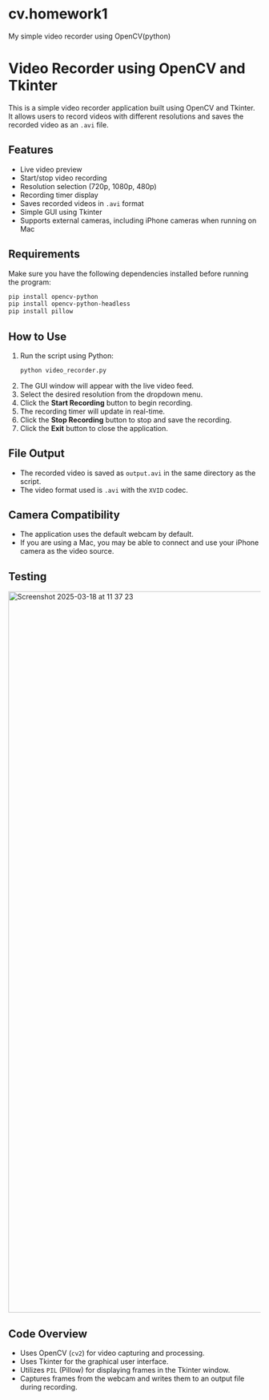 # cv.homework1
My simple video recorder using OpenCV(python)

# Video Recorder using OpenCV and Tkinter

This is a simple video recorder application built using OpenCV and Tkinter. It allows users to record videos with different resolutions and saves the recorded video as an `.avi` file.

## Features
- Live video preview
- Start/stop video recording
- Resolution selection (720p, 1080p, 480p)
- Recording timer display
- Saves recorded videos in `.avi` format
- Simple GUI using Tkinter
- Supports external cameras, including iPhone cameras when running on Mac

## Requirements
Make sure you have the following dependencies installed before running the program:

```sh
pip install opencv-python
pip install opencv-python-headless
pip install pillow
```

## How to Use
1. Run the script using Python:
   ```sh
   python video_recorder.py
   ```
2. The GUI window will appear with the live video feed.
3. Select the desired resolution from the dropdown menu.
4. Click the **Start Recording** button to begin recording.
5. The recording timer will update in real-time.
6. Click the **Stop Recording** button to stop and save the recording.
7. Click the **Exit** button to close the application.

## File Output
- The recorded video is saved as `output.avi` in the same directory as the script.
- The video format used is `.avi` with the `XVID` codec.

## Camera Compatibility
- The application uses the default webcam by default.
- If you are using a Mac, you may be able to connect and use your iPhone camera as the video source.

## Testing 

<img width="1440" alt="Screenshot 2025-03-18 at 11 37 23" src="https://github.com/user-attachments/assets/43d90d32-1450-4242-811f-83deda6241f6" />

## Code Overview
- Uses OpenCV (`cv2`) for video capturing and processing.
- Uses Tkinter for the graphical user interface.
- Utilizes `PIL` (Pillow) for displaying frames in the Tkinter window.
- Captures frames from the webcam and writes them to an output file during recording.


